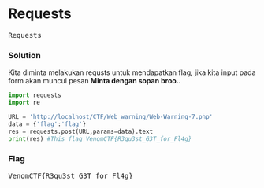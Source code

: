 <h1><b>Requests</h1></b>
<pre>
Requests
</pre>
</b><h3>Solution</h3></b>
<p>Kita diminta melakukan requsts untuk mendapatkan flag, jika kita input pada form akan muncul pesan <b>Minta dengan sopan broo..</b></p>

```python
import requests
import re

URL = 'http://localhost/CTF/Web_warning/Web-Warning-7.php'
data = {'flag':'flag'}
res = requests.post(URL,params=data).text
print(res) #This flag VenomCTF{R3qu3st_G3T_for_Fl4g}

```
</b><h3>Flag</h3></b>
<pre>
VenomCTF{R3qu3st_G3T_for_Fl4g}
</pre>
